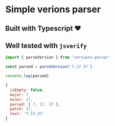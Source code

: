 # Simple verions parser

## Built with Typescript ❤️

## Well tested with `jsverify`

```js
import { parseVersion } from 'versions-parser'

const parsed = parseVersion('7.17.37')

console.log(parsed)

{
  isEmpty: false,
  major: 7,
  minor: 17,
  parsed: [ 7, 17, 37 ],
  patch: 37,
  text: '7.17.37'
}
```